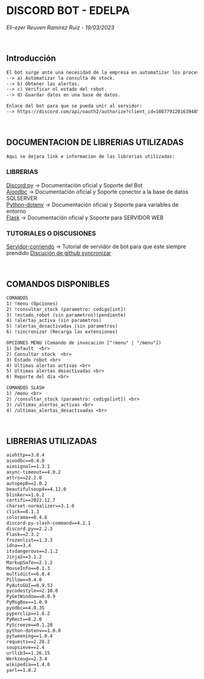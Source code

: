 # DISCORD BOT - EDELPA
<i> Eli-ezer Reuven Ramirez Ruiz - 19/03/2023 </i>

<br>

## Introducción
```txt
El bot surge ante una necesidad de la empresa en automatizar los procesos como:
--> a) Automatizar la consulta de stock.
--> b) Obtener las alertas.
--> c) Verificar el estado del robot.
--> d) Guardar datos en una base de datos.

Enlace del bot para que se pueda unir al servidor:
--> https://discord.com/api/oauth2/authorize?client_id=1087791201639485520&permissions=8&scope=bot%20applications.commands
```

<br>

## DOCUMENTACION DE LIBRERIAS UTILIZADAS
```txt
Aqui se dejara link e informacion de las librerias utilizadas:
```
### LIBRERIAS
[Discord.py](https://discordpy.readthedocs.io/en/stable/) -> Documentación oficial y Soporte del Bot <br>
[Aioodbc](https://github.com/aio-libs/aioodbc/) -> Documentación oficial y Soporte conector a la base de datos SQLSERVER <br>
[Python-dotenv](https://pypi.org/project/python-dotenv/) -> Documentación oficial y Soporte para variables de entorno <br>
[Flask](https://flask.palletsprojects.com/en/2.3.x/) -> Documentación oficial y Soporte para SERVIDOR WEB <br>
### TUTORIALES O DISCUSIONES
[Servidor-corriendo](https://sites.google.com/view/the-home-of-m692/resources/discord-py-bot-hosting/new) -> Tutorial de servidor de bot para que este siempre prendido
[Discución de github syncronizar](https://gist.github.com/Rapptz/c4324f17a80c94776832430007ad40e6#syncing)


<br>

## COMANDOS DISPONIBLES
```txt
COMANDOS
1) !menu (Opciones)
2) !consultar_stock (parametro: codigo[int])
3) !estado_robot (sin parametros)(pendiente)
4) !alertas_activa (sin parametros)
5) !alertas_desactivadas (sin parametros)
6) !sincronizar (Recarga las extensiones)

OPCIONES MENU (Comando de invocación ["!menu" | "/menu"])
1) Default  <br>
2) Consultar stock  <br>
3) Estado robot <br>
4) Ultimas alertas activas <br>
5) Ultimas alertas desactivadas <br>
6) Reporte del dia <br>

COMANDOS SLASH
1) /menu <br>
2) /consultar_stock (parametro: codigo[int]) <br>
3) /ultimas_alertas_activas <br>
4) /ultimas_alertas_desactivadas <br>
```

<br>

## LIBRERIAS UTILIZADAS
```requirements.txt
aiohttp==3.8.4
aioodbc==0.4.0
aiosignal==1.3.1
async-timeout==4.0.2
attrs==22.2.0
autopep8==2.0.2
beautifulsoup4==4.12.0
blinker==1.6.2
certifi==2022.12.7
charset-normalizer==3.1.0
click==8.1.3
colorama==0.4.6
discord-py-slash-command==4.2.1
discord.py==2.2.3
Flask==2.3.2
frozenlist==1.3.3
idna==3.4
itsdangerous==2.1.2
Jinja2==3.1.2
MarkupSafe==2.1.2
MouseInfo==0.1.3
multidict==6.0.4
Pillow==9.4.0
PyAutoGUI==0.9.53
pycodestyle==2.10.0
PyGetWindow==0.0.9
PyMsgBox==1.0.9
pyodbc==4.0.35
pyperclip==1.8.2
PyRect==0.2.0
PyScreeze==0.1.28
python-dotenv==1.0.0
pytweening==1.0.4
requests==2.28.2
soupsieve==2.4
urllib3==1.26.15
Werkzeug==2.3.4
wikipedia==1.4.0
yarl==1.8.2
```



